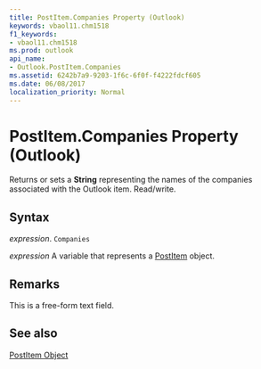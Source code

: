 ```yaml
---
title: PostItem.Companies Property (Outlook)
keywords: vbaol11.chm1518
f1_keywords:
- vbaol11.chm1518
ms.prod: outlook
api_name:
- Outlook.PostItem.Companies
ms.assetid: 6242b7a9-9203-1f6c-6f0f-f4222fdcf605
ms.date: 06/08/2017
localization_priority: Normal
---
```



# PostItem.Companies Property (Outlook)

Returns or sets a  **String** representing the names of the companies associated with the Outlook item. Read/write.


## Syntax

_expression_. `Companies`

_expression_ A variable that represents a [PostItem](./Outlook.PostItem.md) object.


## Remarks

This is a free-form text field. 


## See also


[PostItem Object](Outlook.PostItem.md)

